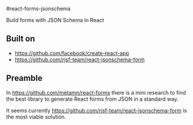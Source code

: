 #react-forms-jsonschema

Build forms with JSON Schema in React

## Built on

- https://github.com/facebook/create-react-app
- https://github.com/rjsf-team/react-jsonschema-form

## Preamble

In https://github.com/metamn/react-forms there is a mini research to find the best library to generate React forms from JSON in a standard way.

It seems currently https://github.com/rjsf-team/react-jsonschema-form is the most viable solution.
